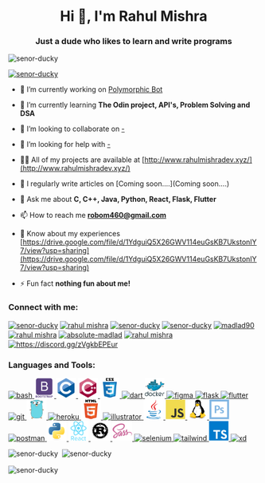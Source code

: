 <h1 align="center">Hi 👋, I'm Rahul Mishra</h1>
<h3 align="center">Just a dude who likes to learn and write programs</h3>

<p align="left"> <img src="https://komarev.com/ghpvc/?username=senor-ducky&label=Profile%20views&color=0e75b6&style=flat" alt="senor-ducky" /> </p>

<p align="left"> <a href="https://github.com/ryo-ma/github-profile-trophy"><img src="https://github-profile-trophy.vercel.app/?username=senor-ducky" alt="senor-ducky" /></a> </p>

- 🔭 I’m currently working on [Polymorphic Bot](https://github.com/Senor-Ducky/Polymorphic-bot)

- 🌱 I’m currently learning **The Odin project, API's, Problem Solving and DSA**

- 👯 I’m looking to collaborate on [-](-)

- 🤝 I’m looking for help with [-](-)

- 👨‍💻 All of my projects are available at [http://www.rahulmishradev.xyz/](http://www.rahulmishradev.xyz/)

- 📝 I regularly write articles on [Coming soon....](Coming soon....)

- 💬 Ask me about **C, C++, Java, Python, React, Flask, Flutter**

- 📫 How to reach me **robom460@gmail.com**

- 📄 Know about my experiences [https://drive.google.com/file/d/1YdguiQ5X26GWV114euGsKB7UkstonIY7/view?usp=sharing](https://drive.google.com/file/d/1YdguiQ5X26GWV114euGsKB7UkstonIY7/view?usp=sharing)

- ⚡ Fun fact **nothing fun about me!**

<h3 align="left">Connect with me:</h3>
<p align="left">
<a href="https://codepen.io/senor-ducky" target="blank"><img align="center" src="https://raw.githubusercontent.com/rahuldkjain/github-profile-readme-generator/master/src/images/icons/Social/codepen.svg" alt="senor-ducky" height="30" width="40" /></a>
<a href="https://linkedin.com/in/rahul mishra" target="blank"><img align="center" src="https://raw.githubusercontent.com/rahuldkjain/github-profile-readme-generator/master/src/images/icons/Social/linked-in-alt.svg" alt="rahul mishra" height="30" width="40" /></a>
<a href="https://stackoverflow.com/users/senor-ducky" target="blank"><img align="center" src="https://raw.githubusercontent.com/rahuldkjain/github-profile-readme-generator/master/src/images/icons/Social/stack-overflow.svg" alt="senor-ducky" height="30" width="40" /></a>
<a href="https://www.youtube.com/c/senor-ducky" target="blank"><img align="center" src="https://raw.githubusercontent.com/rahuldkjain/github-profile-readme-generator/master/src/images/icons/Social/youtube.svg" alt="senor-ducky" height="30" width="40" /></a>
<a href="https://www.codechef.com/users/madlad90" target="blank"><img align="center" src="https://cdn.jsdelivr.net/npm/simple-icons@3.1.0/icons/codechef.svg" alt="madlad90" height="30" width="40" /></a>
<a href="https://www.hackerrank.com/rahul mishra" target="blank"><img align="center" src="https://raw.githubusercontent.com/rahuldkjain/github-profile-readme-generator/master/src/images/icons/Social/hackerrank.svg" alt="rahul mishra" height="30" width="40" /></a>
<a href="https://codeforces.com/profile/absolute-madlad" target="blank"><img align="center" src="https://cdn.jsdelivr.net/npm/simple-icons@3.0.1/icons/codeforces.svg" alt="absolute-madlad" height="30" width="40" /></a>
<a href="https://www.leetcode.com/rahul mishra" target="blank"><img align="center" src="https://raw.githubusercontent.com/rahuldkjain/github-profile-readme-generator/master/src/images/icons/Social/leet-code.svg" alt="rahul mishra" height="30" width="40" /></a>
<a href="https://discord.gg/https://discord.gg/zVgkbEPEur" target="blank"><img align="center" src="https://raw.githubusercontent.com/rahuldkjain/github-profile-readme-generator/master/src/images/icons/Social/discord.svg" alt="https://discord.gg/zVgkbEPEur" height="30" width="40" /></a>
</p>

<h3 align="left">Languages and Tools:</h3>
<p align="left"> <a href="https://www.gnu.org/software/bash/" target="_blank"> <img src="https://www.vectorlogo.zone/logos/gnu_bash/gnu_bash-icon.svg" alt="bash" width="40" height="40"/> </a> <a href="https://getbootstrap.com" target="_blank"> <img src="https://raw.githubusercontent.com/devicons/devicon/master/icons/bootstrap/bootstrap-plain-wordmark.svg" alt="bootstrap" width="40" height="40"/> </a> <a href="https://www.cprogramming.com/" target="_blank"> <img src="https://raw.githubusercontent.com/devicons/devicon/master/icons/c/c-original.svg" alt="c" width="40" height="40"/> </a> <a href="https://www.w3schools.com/cpp/" target="_blank"> <img src="https://raw.githubusercontent.com/devicons/devicon/master/icons/cplusplus/cplusplus-original.svg" alt="cplusplus" width="40" height="40"/> </a> <a href="https://www.w3schools.com/css/" target="_blank"> <img src="https://raw.githubusercontent.com/devicons/devicon/master/icons/css3/css3-original-wordmark.svg" alt="css3" width="40" height="40"/> </a> <a href="https://dart.dev" target="_blank"> <img src="https://www.vectorlogo.zone/logos/dartlang/dartlang-icon.svg" alt="dart" width="40" height="40"/> </a> <a href="https://www.docker.com/" target="_blank"> <img src="https://raw.githubusercontent.com/devicons/devicon/master/icons/docker/docker-original-wordmark.svg" alt="docker" width="40" height="40"/> </a> <a href="https://www.figma.com/" target="_blank"> <img src="https://www.vectorlogo.zone/logos/figma/figma-icon.svg" alt="figma" width="40" height="40"/> </a> <a href="https://flask.palletsprojects.com/" target="_blank"> <img src="https://www.vectorlogo.zone/logos/pocoo_flask/pocoo_flask-icon.svg" alt="flask" width="40" height="40"/> </a> <a href="https://flutter.dev" target="_blank"> <img src="https://www.vectorlogo.zone/logos/flutterio/flutterio-icon.svg" alt="flutter" width="40" height="40"/> </a> <a href="https://git-scm.com/" target="_blank"> <img src="https://www.vectorlogo.zone/logos/git-scm/git-scm-icon.svg" alt="git" width="40" height="40"/> </a> <a href="https://golang.org" target="_blank"> <img src="https://raw.githubusercontent.com/devicons/devicon/master/icons/go/go-original.svg" alt="go" width="40" height="40"/> </a> <a href="https://heroku.com" target="_blank"> <img src="https://www.vectorlogo.zone/logos/heroku/heroku-icon.svg" alt="heroku" width="40" height="40"/> </a> <a href="https://www.w3.org/html/" target="_blank"> <img src="https://raw.githubusercontent.com/devicons/devicon/master/icons/html5/html5-original-wordmark.svg" alt="html5" width="40" height="40"/> </a> <a href="https://www.adobe.com/in/products/illustrator.html" target="_blank"> <img src="https://www.vectorlogo.zone/logos/adobe_illustrator/adobe_illustrator-icon.svg" alt="illustrator" width="40" height="40"/> </a> <a href="https://www.java.com" target="_blank"> <img src="https://raw.githubusercontent.com/devicons/devicon/master/icons/java/java-original.svg" alt="java" width="40" height="40"/> </a> <a href="https://developer.mozilla.org/en-US/docs/Web/JavaScript" target="_blank"> <img src="https://raw.githubusercontent.com/devicons/devicon/master/icons/javascript/javascript-original.svg" alt="javascript" width="40" height="40"/> </a> <a href="https://www.linux.org/" target="_blank"> <img src="https://raw.githubusercontent.com/devicons/devicon/master/icons/linux/linux-original.svg" alt="linux" width="40" height="40"/> </a> <a href="https://www.photoshop.com/en" target="_blank"> <img src="https://raw.githubusercontent.com/devicons/devicon/master/icons/photoshop/photoshop-line.svg" alt="photoshop" width="40" height="40"/> </a> <a href="https://postman.com" target="_blank"> <img src="https://www.vectorlogo.zone/logos/getpostman/getpostman-icon.svg" alt="postman" width="40" height="40"/> </a> <a href="https://www.python.org" target="_blank"> <img src="https://raw.githubusercontent.com/devicons/devicon/master/icons/python/python-original.svg" alt="python" width="40" height="40"/> </a> <a href="https://reactjs.org/" target="_blank"> <img src="https://raw.githubusercontent.com/devicons/devicon/master/icons/react/react-original-wordmark.svg" alt="react" width="40" height="40"/> </a> <a href="https://www.rust-lang.org" target="_blank"> <img src="https://raw.githubusercontent.com/devicons/devicon/master/icons/rust/rust-plain.svg" alt="rust" width="40" height="40"/> </a> <a href="https://sass-lang.com" target="_blank"> <img src="https://raw.githubusercontent.com/devicons/devicon/master/icons/sass/sass-original.svg" alt="sass" width="40" height="40"/> </a> <a href="https://www.selenium.dev" target="_blank"> <img src="https://raw.githubusercontent.com/detain/svg-logos/780f25886640cef088af994181646db2f6b1a3f8/svg/selenium-logo.svg" alt="selenium" width="40" height="40"/> </a> <a href="https://tailwindcss.com/" target="_blank"> <img src="https://www.vectorlogo.zone/logos/tailwindcss/tailwindcss-icon.svg" alt="tailwind" width="40" height="40"/> </a> <a href="https://www.typescriptlang.org/" target="_blank"> <img src="https://raw.githubusercontent.com/devicons/devicon/master/icons/typescript/typescript-original.svg" alt="typescript" width="40" height="40"/> </a> <a href="https://www.adobe.com/products/xd.html" target="_blank"> <img src="https://cdn.worldvectorlogo.com/logos/adobe-xd.svg" alt="xd" width="40" height="40"/> </a> </p>

<p>
  <img width="48%" src="https://github-readme-stats.vercel.app/api/top-langs?username=senor-ducky&show_icons=true&locale=en&layout=compact" alt="senor-ducky" />
  &nbsp;<img width="48%" src="https://github-readme-stats.vercel.app/api?username=senor-ducky&show_icons=true&locale=en" alt="senor-ducky"
</p>



<p><img align="center" src="https://github-readme-streak-stats.herokuapp.com/?user=senor-ducky&" alt="senor-ducky" /></p>
